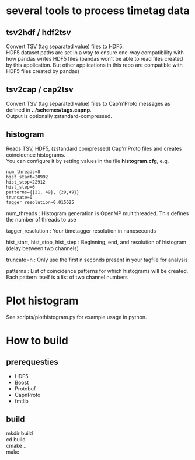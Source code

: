 # several tools to process timetag data

## tsv2hdf / hdf2tsv
Convert TSV (tag separated value) files to HDF5.  
HDF5 dataset paths are set in a way to ensure one-way compatibility with how pandas writes HDF5 files (pandas won't be able to read files created by this application. But other applications in this repo are compatible with HDF5 files created by pandas)

## tsv2cap / cap2tsv
Convert TSV (tag separated value) files to Cap'n'Proto messages as defined in **../schemes/tags.capnp**.  
Output is optionally zstandard-compressed.

## histogram
Reads TSV, HDF5, (zstandard compressed) Cap'n'Proto files and creates coincidence histograms.  
You can configure it by setting values in the file **histogram.cfg**, e.g.   
```
num_threads=8
hist_start=20992
hist_stop=22912
hist_step=6
patterns={{21, 49}, {29,49}}
truncate=0
tagger_resolution=0.015625
``` 
num_threads
: Histogram generation is OpenMP multithreaded. This defines the number of threads to use  

tagger_resolution
: Your timetagger resolution in nanoseconds  

hist_start, hist_stop, hist_step
: Beginning, end, and resolution of histogram (delay between two channels)  

truncate=n
: Only use the first n seconds present in your tagfile for analysis  

patterns
: List of coincidence patterns for which histograms will be created. Each pattern itself is a list of two channel numbers  

# Plot histogram
See scripts/plothistogram.py for example usage in python.

# How to build

## prerequesties
- HDF5
- Boost
- Protobuf
- CapnProto
- fmtlib

## build
mkdir build  
cd build  
cmake ..  
make  
